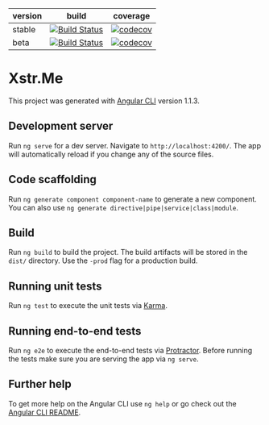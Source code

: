 
|version|build|coverage|
|---|---|---|
|stable|[![Build Status](https://travis-ci.org/guedouari/xstr.me.svg?branch=master)](https://travis-ci.org/guedouari/xstr.me)|[![codecov](https://codecov.io/gh/guedouari/xstr.me/branch/master/graph/badge.svg)](https://codecov.io/gh/guedouari/xstr.me)|
|beta|[![Build Status](https://travis-ci.org/guedouari/xstr.me.svg?branch=next)](https://travis-ci.org/guedouari/xstr.me)|[![codecov](https://codecov.io/gh/guedouari/xstr.me/branch/next/graph/badge.svg)](https://codecov.io/gh/guedouari/xstr.me)|




# Xstr.Me

This project was generated with [Angular CLI](https://github.com/angular/angular-cli) version 1.1.3.

## Development server

Run `ng serve` for a dev server. Navigate to `http://localhost:4200/`. The app will automatically reload if you change any of the source files.

## Code scaffolding

Run `ng generate component component-name` to generate a new component. You can also use `ng generate directive|pipe|service|class|module`.

## Build

Run `ng build` to build the project. The build artifacts will be stored in the `dist/` directory. Use the `-prod` flag for a production build.

## Running unit tests

Run `ng test` to execute the unit tests via [Karma](https://karma-runner.github.io).

## Running end-to-end tests

Run `ng e2e` to execute the end-to-end tests via [Protractor](http://www.protractortest.org/).
Before running the tests make sure you are serving the app via `ng serve`.

## Further help

To get more help on the Angular CLI use `ng help` or go check out the [Angular CLI README](https://github.com/angular/angular-cli/blob/master/README.md).
